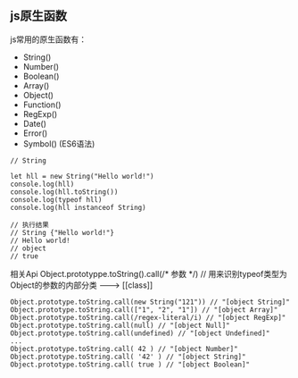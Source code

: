 ## js原生函数

js常用的原生函数有：
- String()
- Number()
- Boolean()
- Array()
- Object()
- Function()
- RegExp()
- Date()
- Error()
- Symbol() (ES6语法)

```
// String

let hll = new String("Hello world!")
console.log(hll)
console.log(hll.toString())
console.log(typeof hll)
console.log(hll instanceof String)

// 执行结果 
// String {"Hello world!"}
// Hello world!
// object
// true
```

相关Api
Object.prototyppe.toString().call(/* 参数 */) // 用来识别typeof类型为Object的参数的内部分类 ---> [[class]]
```
Object.prototype.toString.call(new String("121")) // "[object String]"
Object.prototype.toString.call(["1", "2", "1"]) // "[object Array]"
Object.prototype.toString.call(/regex-literal/i) // "[object RegExp]"
Object.prototype.toString.call(null) // "[object Null]"
Object.prototype.toString.call(undefined) // "[object Undefined]"
... 
Object.prototype.toString.call( 42 ) // "[object Number]"
Object.prototype.toString.call( '42' ) // "[object String]"
Object.prototype.toString.call( true ) // "[object Boolean]"
```
